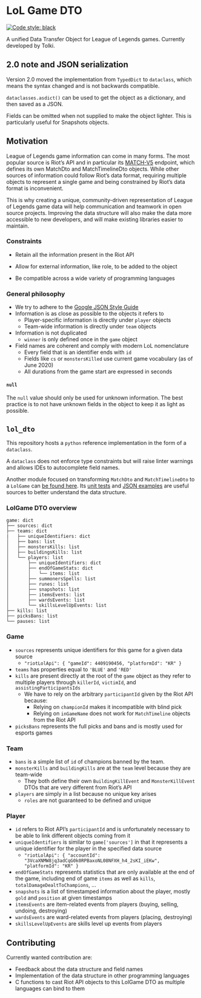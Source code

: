 # LoL Game DTO

[![Code style: black](https://img.shields.io/badge/code%20style-black-000000.svg)](https://github.com/psf/black)

A unified Data Transfer Object for League of Legends games. Currently developed by Tolki.

## 2.0 note and JSON serialization

Version 2.0 moved the implementation from `TypedDict` to `dataclass`, which means the syntax changed and is not
backwards compatible.

`dataclasses.asdict()` can be used to get the object as a dictionary, and then saved as a JSON.

Fields can be omitted when not supplied to make the object lighter. This is particularly useful for Snapshots objects.

## Motivation

League of Legends game information can come in many forms. The most popular source is Riot’s API and in particular its
[MATCH-V5](https://developer.riotgames.com/apis#match-v5/) endpoint, which defines its own MatchDto
and MatchTimelineDto objects. While other sources of information could follow Riot’s data format, requiring
multiple objects to represent a single game and being constrained by Riot’s data format is inconvenient.

This is why creating a unique, community-driven representation of League of Legends game data will help communication
and teamwork in open source projects. Improving the data structure will also make the data more accessible to new
developers, and will make existing libraries easier to maintain.

### Constraints

- Retain all the information present in the Riot API

- Allow for external information, like role, to be added to the object

- Be compatible across a wide variety of programming languages

### General philosophy

- We try to adhere to the [Google JSON Style Guide](https://google.github.io/styleguide/jsoncstyleguide.xml?showone=Property_Name_Format#Property_Name_Format)
- Information is as close as possible to the objects it refers to
  - Player-specific information is directly under `player` objects
  - Team-wide information is directly under `team` objects
- Information is not duplicated
  - `winner` is only defined once in the `game` object
- Field names are coherent and comply with modern LoL nomenclature
  - Every field that is an identifier ends with `id`
  - Fields like `cs` or `monstersKilled` use current game vocabulary (as of June 2020)
  - All durations from the game start are expressed in seconds

#### `null`

The `null` value should only be used for unknown information. The best practice is to not have unknown fields in
the object to keep it as light as possible.

## `lol_dto`

This repository hosts a `python` reference implementation in the form of a `dataclass`.

A `dataclass` does not enforce type constraints but will raise linter warnings and allows IDEs to autocomplete field names.

Another module focused on transforming `MatchDto` and `MatchTimelineDto` to a `LolGame` can
[be found here](https://github.com/mrtolkien/riot_transmute). Its
[unit tests](https://github.com/mrtolkien/riot_transmute/blob/master/tests/test_riot_transmute.py)
and [JSON examples](https://github.com/mrtolkien/riot_transmute/tree/master/json_examples)
are useful sources to better understand the data structure.

### LolGame DTO overview

```ascii
game: dict
├── sources: dict
├── teams: dict
|   ├── uniqueIdentifiers: dict
│   ├── bans: list
│   ├── monstersKills: list
│   ├── buildingsKills: list
│   └── players: list
│       ├── uniqueIdentifiers: dict
│       ├── endOfGameStats: dict
│       │   └── items: list
│       ├── summonersSpells: list
│       ├── runes: list
│       ├── snapshots: list
│       ├── itemsEvents: list
│       ├── wardsEvents: list
│       └── skillsLevelUpEvents: list
├── kills: list
├── picksBans: list
└── pauses: list
```

### Game

- `sources` represents unique identifiers for this game for a given data source
  - `"riotLolApi": { "gameId": 4409190456, "platformId": "KR" }`
- `teams` has properties equal to `'BLUE'` and `'RED'`
- `kills` are present directly at the root of the `game` object as they refer to multiple players through
  `killerId`, `victimId`, and `assistingParticipantsIds`
  - We have to rely on the arbitrary `participantId` given by the Riot API because:
    - Relying on `championId` makes it incompatible with blind pick
    - Relying on `inGameName` does not work for `MatchTimeline` objects from the Riot API
- `picksBans` represents the full picks and bans and is mostly used for esports games

### Team

- `bans` is a simple list of `id` of champions banned by the team.
- `monsterKills` and `buildingKills` are at the `team` level because they are team-wide
  - They both define their own `BuildingKillEvent` and `MonsterKillEvent` DTOs that are very different from Riot’s API
- `players` are simply in a list because no unique key arises
  - `roles` are not guaranteed to be defined and unique

### Player

- `id` refers to Riot API’s `participantId` and is unfortunately necessary to be able to link different objects coming
  from it
- `uniqueIdentifiers` is similar to `game['sources']` in that it represents a unique identifier for the player in the
  specified data source
  - `"riotLolApi": { "accountId": "3VcaXNMW8jq3adCqG0k0RPBaxoNL08NFXH_h4_2sKI_iEKw", "platformId": "KR" }`
- `endOfGameStats` represents statistics that are only available at the end of the game, including end of game `items`
  as well as `kills`, `totalDamageDealtToChampions`, ...
- `snapshots` is a list of timestamped information about the player, mostly `gold` and `position` at given timestamps
- `itemsEvents` are item-related events from players (buying, selling, undoing, destroying)
- `wardsEvents` are ward-related events from players (placing, destroying)
- `skillsLevelUpEvents` are skills level up events from players

## Contributing

Currently wanted contribution are:

- Feedback about the data structure and field names
- Implementation of the data structure in other programming languages
- C functions to cast Riot API objects to this LolGame DTO as multiple languages can bind to them
